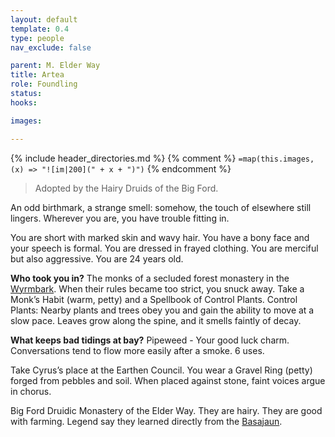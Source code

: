 ```yaml
---
layout: default
template: 0.4
type: people
nav_exclude: false

parent: M. Elder Way
title: Artea
role: Foundling
status: 
hooks: 

images: 

---
```


{% include header_directories.md %}
{% comment %}
`=map(this.images, (x) => "![im|200](" + x + ")")`
{% endcomment %}

> Adopted by the Hairy Druids of the Big Ford.

An odd birthmark, a strange smell: somehow, the touch of elsewhere still lingers. Wherever you are, you have trouble fitting in.

You are short with marked skin and wavy hair. You have a bony face and your speech is formal. You are dressed in frayed clothing. You are merciful but also aggressive. You are 24 years old.

**Who took you in?**
The monks of a secluded forest monastery in the [Wyrmbark](index.md). When their rules became too strict, you snuck away. Take a Monk’s Habit (warm, petty) and a Spellbook of Control Plants. Control Plants: Nearby plants and trees obey you and gain the ability to move at a slow pace. Leaves grow along the spine, and it smells faintly of decay.

**What keeps bad tidings at bay?**
Pipeweed - Your good luck charm. Conversations tend to flow more easily after a smoke. 6 uses.

Take Cyrus’s place at the Earthen Council. You wear a Gravel Ring (petty) forged from pebbles and soil. When placed against stone, faint voices argue in chorus.

Big Ford Druidic Monastery of the Elder Way.
They are hairy.
They are good with farming. Legend say they learned directly from the [Basajaun](Basajaun.md).